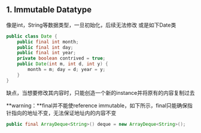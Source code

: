 ## 1. Immutable Datatype
像是int，String等数据类型，一旦初始化，后续无法修改
或是如下Date类
```java
public class Date {
    public final int month;
    public final int day;
    public final int year;
    private boolean contrived = true;
    public Date(int m, int d, int y) {
        month = m; day = d; year = y;
    }
}
```
缺点，当想要修改其内容时，只能创造一个新的instance并将原有的内容复制过去

**warning：**final并不能使reference immutable，如下所示，final只能确保指针指向的地址不变，无法保证地址内的内容不变
```java
public final ArrayDeque<String>() deque = new ArrayDeque<String>();
```
<!--stackedit_data:
eyJoaXN0b3J5IjpbLTE2NTI4NDM2NzAsLTIwODg3NDY2MTJdfQ
==
-->